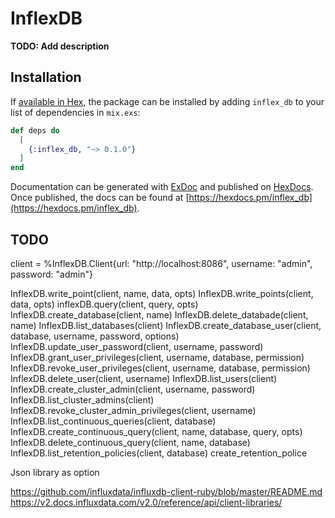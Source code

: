 # InflexDB

**TODO: Add description**

## Installation

If [available in Hex](https://hex.pm/docs/publish), the package can be installed
by adding `inflex_db` to your list of dependencies in `mix.exs`:

```elixir
def deps do
  [
    {:inflex_db, "~> 0.1.0"}
  ]
end
```

Documentation can be generated with [ExDoc](https://github.com/elixir-lang/ex_doc)
and published on [HexDocs](https://hexdocs.pm). Once published, the docs can
be found at [https://hexdocs.pm/inflex_db](https://hexdocs.pm/inflex_db).

## TODO

client = %InflexDB.Client{url: "http://localhost:8086", username: "admin", password: "admin"}

InflexDB.write_point(client, name, data, opts)
InflexDB.write_points(client, data, opts)
inflexDB.query(client, query, opts)
InflexDB.create_database(client, name)
InflexDB.delete_databade(client, name)
InflexDB.list_databases(client)
InflexDB.create_database_user(client, database, username, password, options)
InflexDB.update_user_password(client, username, password)
InflexDB.grant_user_privileges(client, username, database, permission)
InflexDB.revoke_user_privileges(client, username, database, permission)
InflexDB.delete_user(client, username)
InflexDB.list_users(client)
InflexDB.create_cluster_admin(client, username, password)
InflexDB.list_cluster_admins(client)
InflexDB.revoke_cluster_admin_privileges(client, username)
InflexDB.list_continuous_queries(client, database)
InflexDB.create_continuous_query(client, name, database, query, opts)
InflexDB.delete_continuous_query(client, name, database)
InflexDB.list_retention_policies(client, database)
create_retention_police

Json library as option

https://github.com/influxdata/influxdb-client-ruby/blob/master/README.md
https://v2.docs.influxdata.com/v2.0/reference/api/client-libraries/

